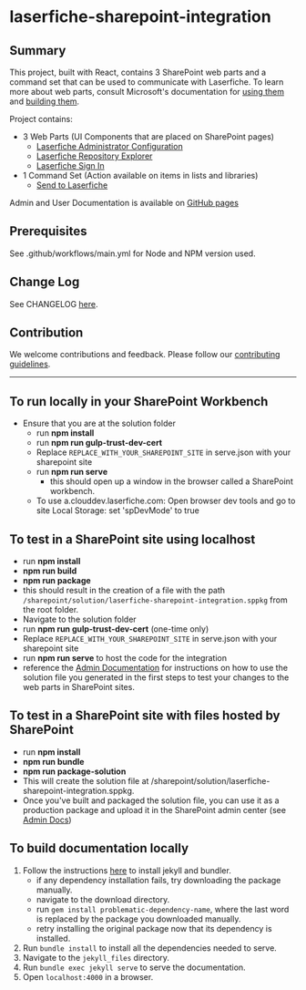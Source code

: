 <!--Copyright (c) Laserfiche.
Licensed under the MIT License. See LICENSE.md in the project root for license information.-->

# laserfiche-sharepoint-integration

## Summary

This project, built with React, contains 3 SharePoint web parts and a command set that can be used to communicate with Laserfiche. To learn more about web parts, consult Microsoft's documentation for [using them](https://support.microsoft.com/en-us/office/using-web-parts-on-sharepoint-pages-336e8e92-3e2d-4298-ae01-d404bbe751e0) and [building them](https://learn.microsoft.com/en-us/sharepoint/dev/spfx/web-parts/get-started/build-a-hello-world-web-part).

Project contains:

- 3 Web Parts (UI Components that are placed on SharePoint pages)
  - [Laserfiche Administrator Configuration](./src/webparts/laserficheAdminConfiguration/)
  - [Laserfiche Repository Explorer](./src/webparts/LaserficheRepositoryAccessWebPart/)
  - [Laserfiche Sign In](./src/webparts/sendToLaserficheLoginComponent/)
- 1 Command Set (Action available on items in lists and libraries)
  - [Send to Laserfiche](./src/extensions/savetoLaserfiche/)

Admin and User Documentation is available on [GitHub pages](https://laserfiche.github.io/laserfiche-sharepoint-integration/)

## Prerequisites

See .github/workflows/main.yml for Node and NPM version used.

## Change Log

See CHANGELOG [here](./jekyll_files/CHANGELOG.md).

## Contribution

We welcome contributions and feedback. Please follow our [contributing guidelines](./CONTRIBUTING.md).

---

## To run locally in your SharePoint Workbench

- Ensure that you are at the solution folder
  - run **npm install**
  - run **npm run gulp-trust-dev-cert**
  - Replace `REPLACE_WITH_YOUR_SHAREPOINT_SITE` in serve.json with your sharepoint site
  - run **npm run serve**
    - this should open up a window in the browser called a SharePoint workbench.
  - To use a.clouddev.laserfiche.com: Open browser dev tools and go to site Local Storage: set 'spDevMode' to true

## To test in a SharePoint site using localhost

- run **npm install**
- **npm run build**
- **npm run package**
- this should result in the creation of a file with the path `/sharepoint/solution/laserfiche-sharepoint-integration.sppkg` from the root folder.
- Navigate to the solution folder
- run **npm run gulp-trust-dev-cert** (one-time only)
- Replace `REPLACE_WITH_YOUR_SHAREPOINT_SITE` in serve.json with your sharepoint site
- run **npm run serve** to host the code for the integration
- reference the [Admin Documentation](https://laserfiche.github.io/laserfiche-sharepoint-integration/docs/admin-documentation) for instructions on how to use the solution file you generated in the first steps to test your changes to the web parts in SharePoint sites.

## To test in a SharePoint site with files hosted by SharePoint

- run **npm install**
- **npm run bundle**
- **npm run package-solution**
- This will create the solution file at /sharepoint/solution/laserfiche-sharepoint-integration.sppkg.
- Once you've built and packaged the solution file, you can use it as a production package and upload it in the SharePoint admin center (see [Admin Docs](https://laserfiche.github.io/laserfiche-sharepoint-integration/docs/admin-documentation))

## To build documentation locally

1. Follow the instructions [here](https://jekyllrb.com/docs/) to install jekyll and bundler.
   - if any dependency installation fails, try downloading the package manually.
   - navigate to the download directory.
   - run `gem install problematic-dependency-name`, where the last word is replaced by the package you downloaded manually.
   - retry installing the original package now that its dependency is installed.
1. Run `bundle install` to install all the dependencies needed to serve.
1. Navigate to the `jekyll_files` directory.
1. Run `bundle exec jekyll serve` to serve the documentation.
1. Open `localhost:4000` in a browser.
